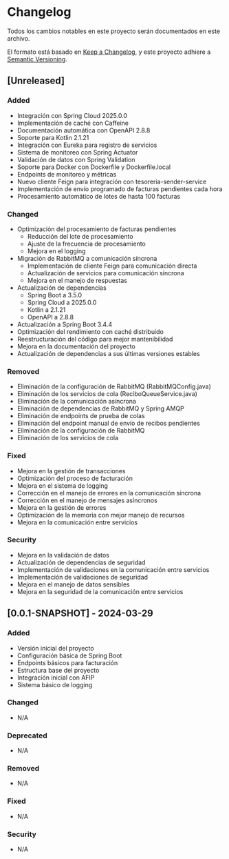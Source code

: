 # Changelog

Todos los cambios notables en este proyecto serán documentados en este archivo.

El formato está basado en [Keep a Changelog](https://keepachangelog.com/es-ES/1.0.0/),
y este proyecto adhiere a [Semantic Versioning](https://semver.org/spec/v2.0.0.html).

## [Unreleased]

### Added
- Integración con Spring Cloud 2025.0.0
- Implementación de caché con Caffeine
- Documentación automática con OpenAPI 2.8.8
- Soporte para Kotlin 2.1.21
- Integración con Eureka para registro de servicios
- Sistema de monitoreo con Spring Actuator
- Validación de datos con Spring Validation
- Soporte para Docker con Dockerfile y Dockerfile.local
- Endpoints de monitoreo y métricas
- Nuevo cliente Feign para integración con tesoreria-sender-service
- Implementación de envío programado de facturas pendientes cada hora
- Procesamiento automático de lotes de hasta 100 facturas

### Changed
- Optimización del procesamiento de facturas pendientes
  - Reducción del lote de procesamiento
  - Ajuste de la frecuencia de procesamiento
  - Mejora en el logging
- Migración de RabbitMQ a comunicación síncrona
  - Implementación de cliente Feign para comunicación directa
  - Actualización de servicios para comunicación síncrona
  - Mejora en el manejo de respuestas
- Actualización de dependencias
  - Spring Boot a 3.5.0
  - Spring Cloud a 2025.0.0
  - Kotlin a 2.1.21
  - OpenAPI a 2.8.8
- Actualización a Spring Boot 3.4.4
- Optimización del rendimiento con caché distribuido
- Reestructuración del código para mejor mantenibilidad
- Mejora en la documentación del proyecto
- Actualización de dependencias a sus últimas versiones estables

### Removed
- Eliminación de la configuración de RabbitMQ (RabbitMQConfig.java)
- Eliminación de los servicios de cola (ReciboQueueService.java)
- Eliminación de la comunicación asíncrona
- Eliminación de dependencias de RabbitMQ y Spring AMQP
- Eliminación de endpoints de prueba de colas
- Eliminación del endpoint manual de envío de recibos pendientes
- Eliminación de la configuración de RabbitMQ
- Eliminación de los servicios de cola

### Fixed
- Mejora en la gestión de transacciones
- Optimización del proceso de facturación
- Mejora en el sistema de logging
- Corrección en el manejo de errores en la comunicación síncrona
- Corrección en el manejo de mensajes asíncronos
- Mejora en la gestión de errores
- Optimización de la memoria con mejor manejo de recursos
- Mejora en la comunicación entre servicios

### Security
- Mejora en la validación de datos
- Actualización de dependencias de seguridad
- Implementación de validaciones en la comunicación entre servicios
- Implementación de validaciones de seguridad
- Mejora en el manejo de datos sensibles
- Mejora en la seguridad de la comunicación entre servicios

## [0.0.1-SNAPSHOT] - 2024-03-29

### Added
- Versión inicial del proyecto
- Configuración básica de Spring Boot
- Endpoints básicos para facturación
- Estructura base del proyecto
- Integración inicial con AFIP
- Sistema básico de logging

### Changed
- N/A

### Deprecated
- N/A

### Removed
- N/A

### Fixed
- N/A

### Security
- N/A 